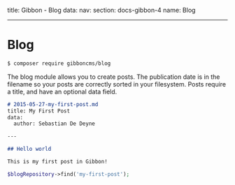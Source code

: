 title: Gibbon - Blog
data:
  nav: 
    section: docs-gibbon-4
    name: Blog

---

# Blog

```bash
$ composer require gibboncms/blog
```

The blog module allows you to create posts. The publication date is in the filename so your posts are correctly sorted in your filesystem. Posts require a title, and have an optional data field.

```markdown
# 2015-05-27-my-first-post.md
title: My First Post
data:
  author: Sebastian De Deyne

---

## Hello world

This is my first post in Gibbon!
```

```php
$blogRepository->find('my-first-post');
```
